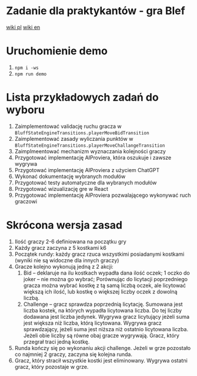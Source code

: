 # Zadanie dla praktykantów - gra Blef
[wiki pl](https://pl.wikipedia.org/wiki/Blef_(gra_w_kości))
[wiki en](https://en.wikipedia.org/wiki/Liar%27s_dice)

# Uruchomienie demo
1. `npm i -ws`
2. `npm run demo`

# Lista przykładowych zadań do wyboru
1. Zaimplementować validację ruchu gracza w `BluffStateEngineTransitions.playerMoveBidTransition`
2. Zaimplementować zasady wyliczania punktów w `BluffStateEngineTransitions.playerMoveChallangeTransition`
3. Zaimplmeentować mechanizm wyznaczania kolejności graczy
4. Przygotować implementację AIProviera, która oszukuje i zawsze wygrywa
5. Przygotować implementację AIProviera z użyciem ChatGPT
6. Wykonać dokumentację wybranych modułów
7. Przygotować testy automatyczne dla wybranych modułów
8. Przygotować wizualizację gre w React
9. Przygotować implementację AIProviera pozwalającego wykonywać ruch graczowi

# Skrócona wersja zasad
1. Ilość graczy 2-6 definiowana na początku gry 
2. Każdy gracz zaczyna z 5 kostkami k6 
3. Początek rundy: każdy gracz rzuca wszystkimi posiadanymi kostkami (wyniki nie są widoczne dla innych graczy) 
4. Gracze kolejno wykonują jedną z 2 akcji: 
   1. Bid – deklaruje na ilu kostkach wypadła dana ilość oczek; 1 oczko do joker – nie można go wybrać; Porównując do licytacji poprzedniego gracza można wybrać kostkę z tą samą liczbą oczek, ale licytować większą ich ilość, lub kostkę o większej liczby oczek z dowolną liczbą. 
   2. Challenge – gracz sprawdza poprzednią licytację. Sumowana jest liczba kostek, na których wypadła licytowana liczba. Do tej liczby dodawana jest liczba jedynek. Wygrywa gracz licytujący jeżeli suma jest większa niż liczba, którą licytowana. Wygrywa gracz sprawdzający, jeżeli suma jest niższa niż ostatnio licytowana liczba. Jeżeli obie liczby są równe obaj gracze wygrywają. Gracz, który przegrał traci jedną kostkę. 
5. Runda kończy się po wykonaniu akcji challenge. Jeżeli w grze pozostało co najmniej 2 graczy, zaczyna się kolejna runda. 
6. Gracz, który stracił wszystkie kostki jest eliminowany. Wygrywa ostatni gracz, który pozostaje w grze. 
